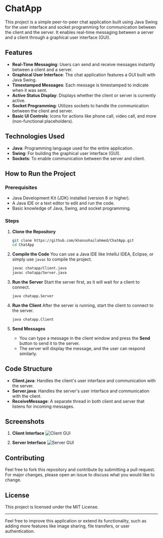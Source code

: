 # ChatApp

This project is a simple peer-to-peer chat application built using Java Swing for the user interface and socket programming for communication between the client and the server. It enables real-time messaging between a server and a client through a graphical user interface (GUI).

## Features

- **Real-Time Messaging**: Users can send and receive messages instantly between a client and a server.
- **Graphical User Interface**: The chat application features a GUI built with Java Swing.
- **Timestamped Messages**: Each message is timestamped to indicate when it was sent.
- **Active Status Display**: Displays whether the client or server is currently active.
- **Socket Programming**: Utilizes sockets to handle the communication between the client and server.
- **Basic UI Controls**: Icons for actions like phone call, video call, and more (non-functional placeholders).
  
## Technologies Used

- **Java**: Programming language used for the entire application.
- **Swing**: For building the graphical user interface (GUI).
- **Sockets**: To enable communication between the server and client.

## How to Run the Project

### Prerequisites

- Java Development Kit (JDK) installed (version 8 or higher).
- A Java IDE or a text editor to edit and run the code.
- Basic knowledge of Java, Swing, and socket programming.

### Steps

1. **Clone the Repository**
   ```bash
   git clone https://github.com/khansohailahmed/ChatApp.git
   cd ChatApp
   ```

2. **Compile the Code**
   You can use a Java IDE like IntelliJ IDEA, Eclipse, or simply use `javac` to compile the project.

   ```bash
   javac chatapp/Client.java
   javac chatapp/Server.java
   ```

3. **Run the Server**
   Start the server first, as it will wait for a client to connect.
   ```bash
   java chatapp.Server
   ```

4. **Run the Client**
   After the server is running, start the client to connect to the server.
   ```bash
   java chatapp.Client
   ```

5. **Send Messages**
   - You can type a message in the client window and press the **Send** button to send it to the server.
   - The server will display the message, and the user can respond similarly.
   
## Code Structure

- **Client.java**: Handles the client's user interface and communication with the server.
- **Server.java**: Handles the server's user interface and communication with the client.
- **ReceiveMessage**: A separate thread in both client and server that listens for incoming messages.

## Screenshots

1. **Client Interface**
   ![Client GUI](screenshots/client.png)

2. **Server Interface**
   ![Server GUI](screenshots/server.png)

## Contributing

Feel free to fork this repository and contribute by submitting a pull request. For major changes, please open an issue to discuss what you would like to change.

## License

This project is licensed under the MIT License.

---

Feel free to improve this application or extend its functionality, such as adding more features like image sharing, file transfers, or user authentication.

